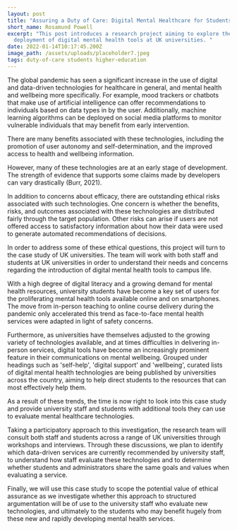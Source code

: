 ```yaml
---
layout: post
title: "Assuring a Duty of Care: Digital Mental Healthcare for Students"
short_name: Rosamund Powell
excerpt: "This post introduces a research project aiming to explore the
  deployment of digital mental health tools at UK universities. "
date: 2022-01-14T10:17:45.200Z
image_path: /assets/uploads/placeholder7.jpeg
tags: duty-of-care students higher-education
---
```

The global pandemic has seen a significant increase in the use of digital and data-driven technologies for healthcare in general, and mental health and wellbeing more specifically. For example, mood trackers or chatbots that make use of artificial intelligence can offer recommendations to individuals based on data types in by the user. Additionally, machine learning algorithms can be deployed on social media platforms to monitor vulnerable individuals that may benefit from early intervention.

There are many benefits associated with these technologies, including the promotion of user autonomy and self-determination, and the improved access to health and wellbeing information.

However, many of these technologies are at an early stage of development. The strength of evidence that supports some claims made by developers can vary drastically (Burr, 2021). 

In addition to concerns about efficacy, there are outstanding ethical risks associated with such technologies. One concern is whether the benefits, risks, and outcomes associated with these technologies are distributed fairly through the target population. Other risks can arise if users are not offered access to satisfactory information about how their data were used to generate automated recommendations of decisions.

In order to address some of these ethical questions, this project will turn to the case study of UK universities. The team will work with both staff and students at UK universities in order to understand their needs and concerns regarding the introduction of digital mental health tools to campus life.

With a high degree of digital literacy and a growing demand for mental health resources, university students have become a key set of users for the proliferating mental health tools available online and on smartphones. The move from in-person teaching to online course delivery during the pandemic only accelerated this trend as face-to-face mental health services were adapted in light of safety concerns.

Furthermore, as universities have themselves adjusted to the growing variety of technologies available, and at times difficulties in delivering in-person services, digital tools have become an increasingly prominent feature in their communications on mental wellbeing. Grouped under headings such as 'self-help', 'digital support' and 'wellbeing', curated lists of digital mental health technologies are being published by universities across the country, aiming to help direct students to the resources that can most effectively help them.   

As a result of these trends, the time is now right to look into this case study and provide university staff and students with additional tools they can use to evaluate mental healthcare technologies.

Taking a participatory approach to this investigation, the research team will consult both staff and students across a range of UK universities through workshops and interviews. Through these discussions, we plan to identify which data-driven services are currently recommended by university staff, to understand how staff evaluate these technologies and to determine whether students and administrators share the same goals and values when evaluating a service.

Finally, we will use this case study to scope the potential value of ethical assurance as we investigate whether this approach to structured argumentation will be of use to the university staff who evaluate new technologies, and ultimately to the students who may benefit hugely from these new and rapidly developing mental health services.